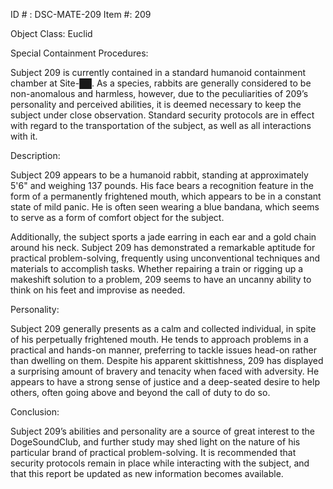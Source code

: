 ID # : DSC-MATE-209
Item #: 209

Object Class: Euclid

Special Containment Procedures:

Subject 209 is currently contained in a standard humanoid containment chamber at Site-██. As a species, rabbits are generally considered to be non-anomalous and harmless, however, due to the peculiarities of 209’s personality and perceived abilities, it is deemed necessary to keep the subject under close observation. Standard security protocols are in effect with regard to the transportation of the subject, as well as all interactions with it.

Description:

Subject 209 appears to be a humanoid rabbit, standing at approximately 5'6" and weighing 137 pounds. His face bears a recognition feature in the form of a permanently frightened mouth, which appears to be in a constant state of mild panic. He is often seen wearing a blue bandana, which seems to serve as a form of comfort object for the subject.

Additionally, the subject sports a jade earring in each ear and a gold chain around his neck. Subject 209 has demonstrated a remarkable aptitude for practical problem-solving, frequently using unconventional techniques and materials to accomplish tasks. Whether repairing a train or rigging up a makeshift solution to a problem, 209 seems to have an uncanny ability to think on his feet and improvise as needed.

Personality:

Subject 209 generally presents as a calm and collected individual, in spite of his perpetually frightened mouth. He tends to approach problems in a practical and hands-on manner, preferring to tackle issues head-on rather than dwelling on them. Despite his apparent skittishness, 209 has displayed a surprising amount of bravery and tenacity when faced with adversity. He appears to have a strong sense of justice and a deep-seated desire to help others, often going above and beyond the call of duty to do so.

Conclusion:

Subject 209’s abilities and personality are a source of great interest to the DogeSoundClub, and further study may shed light on the nature of his particular brand of practical problem-solving. It is recommended that security protocols remain in place while interacting with the subject, and that this report be updated as new information becomes available.